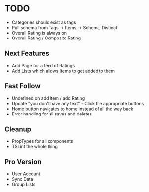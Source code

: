 # TODO

- Categories should exist as tags
- Pull schema from Tags -> Items -> Schema, Distinct
- Overall Rating is always on
- Overall Rating / Composite Rating

## Next Features

- Add Page for a feed of Ratings
- Add Lists which allows Items to get added to them

## Fast Follow

- Undefined on add Item / add Rating
- Update "you don't have any text" - Click the appropriate buttons
- Home button navigates to home instead of all the way back
- Error handling for all saves and deletes

## Cleanup

- PropTypes for all components
- TSLint the whole thing

## Pro Version

- User Account
- Sync Data
- Group Lists
